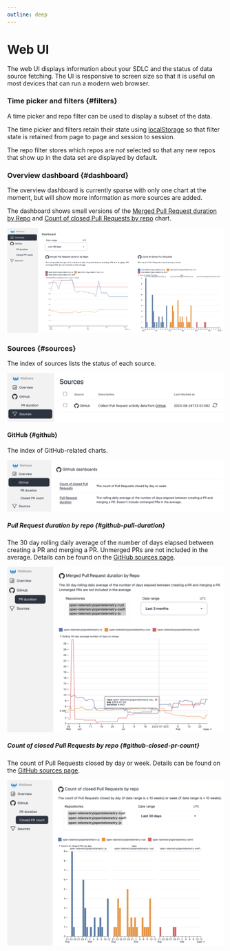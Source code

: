 ```yaml
---
outline: deep
---
```

# Web UI

The web UI displays information about your SDLC and the status of data source fetching.
The UI is responsive to screen size so that it is useful on most devices that can run a modern web browser.

### Time picker and filters {#filters}

A time picker and repo filter can be used to display a subset of the data.

The time picker and filters retain their state using [localStorage](https://developer.mozilla.org/en-US/docs/Web/API/Window/localStorage) so that filter state is retained from page to page and session to session.

The repo filter stores which repos are *not* selected so that any new repos that show up in the data set are displayed by default.

### Overview dashboard <Badge type="info" text="v0.1.0" /> {#dashboard}

The overview dashboard is currently sparse with only one chart at the moment, but will show more information as more sources are added.

The dashboard shows small versions of the [Merged Pull Request duration by Repo](#github-pull-duration) and [Count of closed Pull Requests by repo](#github-closed-pr-count) chart.

![Screenshot of the dashboard](screenshots/wallowa-dashboard-static.png)

### Sources <Badge type="info" text="v0.1.0" /> {#sources}

The index of sources lists the status of each source.

![Screenshot of the sources index](screenshots/wallowa-sources-static.png)

#### GitHub <Badge type="info" text="v0.1.0" /> {#github}

The index of GitHub-related charts.

![Screenshot of the GitHub-related charts](screenshots/wallowa-github-index-static.png)

##### Pull Request duration by repo <Badge type="info" text="v0.1.0" /> {#github-pull-duration}

The 30 day rolling daily average of the number of days elapsed between creating a PR and merging a PR.
Unmerged PRs are not included in the average. Details can be found on the
[GitHub sources page](sources/github#pull-duration).

![Screenshot of the GitHub Pull Request duration by repo chart](screenshots/wallowa-merged-pr-overview-static.png)

##### Count of closed Pull Requests by repo <Badge type="info" text="v0.2.0" /> {#github-closed-pr-count}

The count of Pull Requests closed by day or week.
Details can be found on the
[GitHub sources page](sources/github#closed-pr-count).

![Screenshot of the GitHub Pull Request duration by repo chart](screenshots/wallowa-count-closed-pr-overview-static.png)
